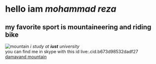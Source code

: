# hello iam *mohammad reza*<br>
## my favorite sport is mountaineering and riding bike
![mountain](https://cosmosmagazine.com/wp-content/uploads/2020/02/190218-mount-full.jpg)
*i study at **iust** university*<br>
you can find me in skype with this id live:.cid.b673d98532dadf27<br>
[damavand mountain](https://www.tabnak.ir/fa/news/900341/%D8%AF%D9%85%D8%A7%D9%88%D9%86%D8%AF-%D8%A7%D8%B2-%D8%B2%D8%A7%D9%88%DB%8C%D9%87%E2%80%8C%D8%A7%DB%8C-%DA%A9%D9%87-%D8%AA%D8%A7-%D8%A8%D9%87-%D8%AD%D8%A7%D9%84-%D9%86%D8%AF%DB%8C%D8%AF%D9%87%E2%80%8C%D8%A7%DB%8C%D8%AF)
